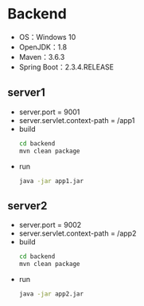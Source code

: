 # Backend

- OS：Windows 10
- OpenJDK：1.8
- Maven：3.6.3
- Spring Boot：2.3.4.RELEASE

## server1

- server.port = 9001
- server.servlet.context-path = /app1
- build
    ```bash
    cd backend
    mvn clean package
    ```
- run
    ```bash
    java -jar app1.jar
    ```

## server2

- server.port = 9002
- server.servlet.context-path = /app2
- build
    ```bash
    cd backend
    mvn clean package
    ```
- run
    ```bash
    java -jar app2.jar
    ```